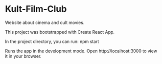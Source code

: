 # Kult-Film-Club

Website about cinema and cult movies.

This project was bootstrapped with Create React App.

In the project directory, you can run:
npm start

Runs the app in the development mode.
Open http://localhost:3000 to view it in your browser.
